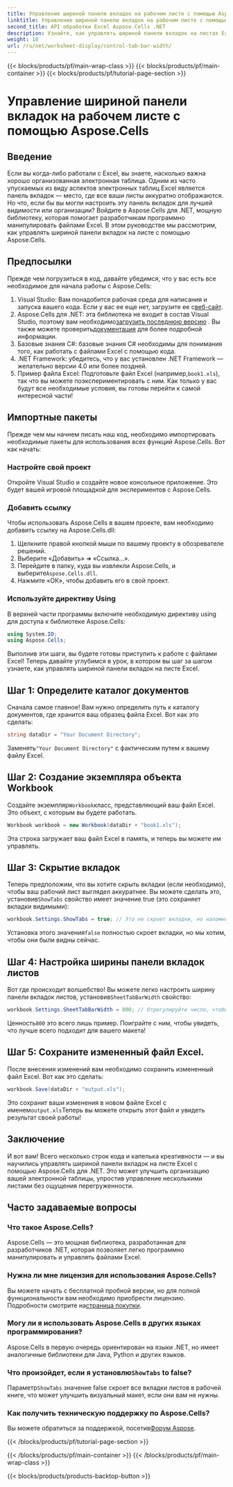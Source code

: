 ```yaml
---
title: Управление шириной панели вкладок на рабочем листе с помощью Aspose.Cells
linktitle: Управление шириной панели вкладок на рабочем листе с помощью Aspose.Cells
second_title: API обработки Excel Aspose.Cells .NET
description: Узнайте, как управлять шириной панели вкладок на листах Excel с помощью Aspose.Cells для .NET — пошаговое руководство, наполненное полезными примерами.
weight: 10
url: /ru/net/worksheet-display/control-tab-bar-width/
---
```


{{< blocks/products/pf/main-wrap-class >}}
{{< blocks/products/pf/main-container >}}
{{< blocks/products/pf/tutorial-page-section >}}

# Управление шириной панели вкладок на рабочем листе с помощью Aspose.Cells

## Введение
Если вы когда-либо работали с Excel, вы знаете, насколько важна хорошо организованная электронная таблица. Одним из часто упускаемых из виду аспектов электронных таблиц Excel является панель вкладок — место, где все ваши листы аккуратно отображаются. Но что, если бы вы могли настроить эту панель вкладок для лучшей видимости или организации? Войдите в Aspose.Cells для .NET, мощную библиотеку, которая помогает разработчикам программно манипулировать файлами Excel. В этом руководстве мы рассмотрим, как управлять шириной панели вкладок на листе с помощью Aspose.Cells. 
## Предпосылки
Прежде чем погрузиться в код, давайте убедимся, что у вас есть все необходимое для начала работы с Aspose.Cells:
1.  Visual Studio: Вам понадобится рабочая среда для написания и запуска вашего кода. Если у вас ее еще нет, загрузите ее с[веб-сайт](https://visualstudio.microsoft.com/).
2.  Aspose.Cells для .NET: эта библиотека не входит в состав Visual Studio, поэтому вам необходимо[загрузить последнюю версию](https://releases.aspose.com/cells/net/) . Вы также можете проверить[документация](https://reference.aspose.com/cells/net/) для более подробной информации.
3. Базовые знания C#: базовые знания C# необходимы для понимания того, как работать с файлами Excel с помощью кода.
4. .NET Framework: убедитесь, что у вас установлен .NET Framework — желательно версии 4.0 или более поздней.
5.  Пример файла Excel: Подготовьте файл Excel (например,`book1.xls`), так что вы можете поэкспериментировать с ним.
Как только у вас будут все необходимые условия, вы готовы перейти к самой интересной части!
## Импортные пакеты
Прежде чем мы начнем писать наш код, необходимо импортировать необходимые пакеты для использования всех функций Aspose.Cells. Вот как начать:
### Настройте свой проект
Откройте Visual Studio и создайте новое консольное приложение. Это будет вашей игровой площадкой для экспериментов с Aspose.Cells.
### Добавить ссылку
Чтобы использовать Aspose.Cells в вашем проекте, вам необходимо добавить ссылку на Aspose.Cells.dll:
1. Щелкните правой кнопкой мыши по вашему проекту в обозревателе решений.
2. Выберите «Добавить» ➜ «Ссылка…».
3.  Перейдите в папку, куда вы извлекли Aspose.Cells, и выберите`Aspose.Cells.dll`.
4. Нажмите «ОК», чтобы добавить его в свой проект.
### Используйте директиву Using
В верхней части программы включите необходимую директиву using для доступа к библиотеке Aspose.Cells:
```csharp
using System.IO;
using Aspose.Cells;
```
Выполнив эти шаги, вы будете готовы приступить к работе с файлами Excel!
Теперь давайте углубимся в урок, в котором вы шаг за шагом узнаете, как управлять шириной панели вкладок на листе Excel.
## Шаг 1: Определите каталог документов
Сначала самое главное! Вам нужно определить путь к каталогу документов, где хранится ваш образец файла Excel. Вот как это сделать:
```csharp
string dataDir = "Your Document Directory";
```
 Заменять`"Your Document Directory"` с фактическим путем к вашему файлу Excel.
## Шаг 2: Создание экземпляра объекта Workbook
 Создайте экземпляр`Workbook`класс, представляющий ваш файл Excel. Это объект, с которым вы будете работать.
```csharp
Workbook workbook = new Workbook(dataDir + "book1.xls");
```
Эта строка загружает ваш файл Excel в память, и теперь вы можете им управлять.
## Шаг 3: Скрытие вкладок
 Теперь предположим, что вы хотите скрыть вкладки (если необходимо), чтобы ваш рабочий лист выглядел аккуратнее. Вы можете сделать это, установив`ShowTabs` свойство имеет значение true (это сохраняет вкладки видимыми):
```csharp
workbook.Settings.ShowTabs = true; // Это не скроет вкладки, но напомнить о них себе будет полезно!
```
 Установка этого значения`false` полностью скроет вкладки, но мы хотим, чтобы они были видны сейчас.
## Шаг 4: Настройка ширины панели вкладок листов
 Вот где происходит волшебство! Вы можете легко настроить ширину панели вкладок листов, установив`SheetTabBarWidth` свойство:
```csharp
workbook.Settings.SheetTabBarWidth = 800; // Отрегулируйте число, чтобы изменить ширину.
```
 Ценность`800` это всего лишь пример. Поиграйте с ним, чтобы увидеть, что лучше всего подходит для вашего макета!
## Шаг 5: Сохраните измененный файл Excel.
После внесения изменений вам необходимо сохранить измененный файл Excel. Вот как это сделать:
```csharp
workbook.Save(dataDir + "output.xls");
```
 Это сохранит ваши изменения в новом файле Excel с именем`output.xls`Теперь вы можете открыть этот файл и увидеть результат своей работы!
## Заключение
И вот вам! Всего несколько строк кода и капелька креативности — и вы научились управлять шириной панели вкладок на листе Excel с помощью Aspose.Cells для .NET. Это может улучшить организацию вашей электронной таблицы, упростив управление несколькими листами без ощущения перегруженности. 
## Часто задаваемые вопросы
### Что такое Aspose.Cells?
Aspose.Cells — это мощная библиотека, разработанная для разработчиков .NET, которая позволяет легко программно манипулировать и управлять файлами Excel.
### Нужна ли мне лицензия для использования Aspose.Cells?
 Вы можете начать с бесплатной пробной версии, но для полной функциональности вам необходимо приобрести лицензию. Подробности смотрите на[страница покупки](https://purchase.aspose.com/buy).
### Могу ли я использовать Aspose.Cells в других языках программирования?
Aspose.Cells в первую очередь ориентирован на языки .NET, но имеет аналогичные библиотеки для Java, Python и других языков.
###  Что произойдет, если я установлю`ShowTabs` to false?
 Параметр`ShowTabs` значение false скроет все вкладки листов в рабочей книге, что может улучшить визуальный макет, если они вам не нужны.
### Как получить техническую поддержку по Aspose.Cells?
Вы можете обратиться за поддержкой, посетив[Форум Aspose](https://forum.aspose.com/c/cells/9).

{{< /blocks/products/pf/tutorial-page-section >}}

{{< /blocks/products/pf/main-container >}}
{{< /blocks/products/pf/main-wrap-class >}}

{{< blocks/products/products-backtop-button >}}
